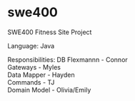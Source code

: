 swe400
======

SWE400 Fitness Site Project

Language: Java

Responsibilities:
DB Flexmannn - Connor <br>
Gateways - Myles <br>
Data Mapper - Hayden <br>
Commands - TJ <br>
Domain Model - Olivia/Emily <br>
